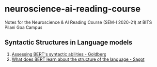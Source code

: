 # neuroscience-ai-reading-course
Notes for the Neuroscience &amp; AI Reading Course (SEM-I 2020-21) at BITS Pilani Goa Campus

## Syntactic Structures in Language models
1. [Assessing BERT's syntactic abilities - Goldberg](./jasleen_2017A7PS0077G/BERT-Goldberg%20paper%20overview.md)
2. [What does BERT learn about the structure of the language - Sagot](./jasleen_2017A7PS0077G/BERT-Sagot%20paper%20overview.md)


